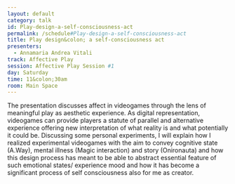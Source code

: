 ```yaml
---
layout: default
category: talk
id: Play-design-a-self-consciousness-act
permalink: /schedule#Play-design-a-self-consciousness-act
title: Play design&colon; a self-consciousness act
presenters:
  - Annamaria Andrea Vitali
track: Affective Play
session: Affective Play Session #1
day: Saturday
time: 11&colon;30am
room: Main Space
---
```

The presentation discusses affect in videogames through the lens of meaningful play as aesthetic experience. As digital representation, videogames can provide players a statute of parallel and alternative experience offering new interpretation of what reality is and what potentially it could be. Discussing some personal experiments, I will explain how I realized experimental videogames with the aim to convey cognitive state (A.Way), mental illness (Magic interaction) and story (Onironauta) and how this design process has meant to be able to abstract essential feature of such emotional states/ experience mood and how it has become a significant process of self consciousness also for me as creator. 
